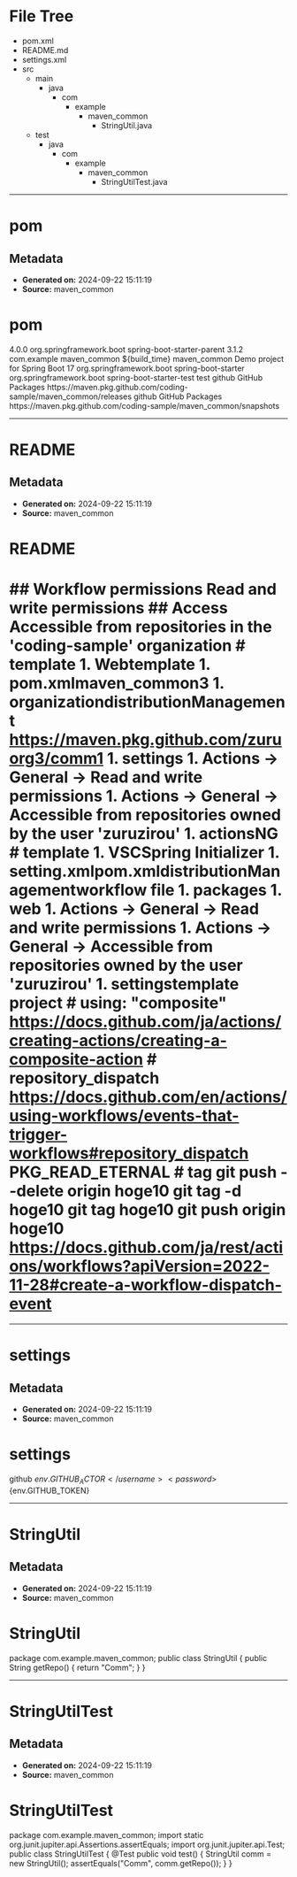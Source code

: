 # File Tree

- pom.xml
- README.md
- settings.xml
- src
  - main
    - java
      - com
        - example
          - maven_common
            - StringUtil.java
  - test
    - java
      - com
        - example
          - maven_common
            - StringUtilTest.java


---

# pom

## Metadata
- **Generated on:** 2024-09-22 15:11:19
- **Source:** maven_common

# pom

<?xml version="1.0" encoding="UTF-8"?> <project xmlns="http://maven.apache.org/POM/4.0.0" xmlns:xsi="http://www.w3.org/2001/XMLSchema-instance" xsi:schemaLocation="http://maven.apache.org/POM/4.0.0 https://maven.apache.org/xsd/maven-4.0.0.xsd"> <modelVersion>4.0.0</modelVersion> <parent> <groupId>org.springframework.boot</groupId> <artifactId>spring-boot-starter-parent</artifactId> <version>3.1.2</version> <relativePath/> <!-- lookup parent from repository --> </parent> <groupId>com.example</groupId> <artifactId>maven_common</artifactId> <version>${build_time}</version> <name>maven_common</name> <description>Demo project for Spring Boot</description> <properties> <java.version>17</java.version> </properties> <dependencies> <dependency> <groupId>org.springframework.boot</groupId> <artifactId>spring-boot-starter</artifactId> </dependency> <dependency> <groupId>org.springframework.boot</groupId> <artifactId>spring-boot-starter-test</artifactId> <scope>test</scope> </dependency> </dependencies> <distributionManagement> <repository> <id>github</id> <name>GitHub Packages</name> <url>https://maven.pkg.github.com/coding-sample/maven_common/releases</url> </repository> <snapshotRepository> <id>github</id> <name>GitHub Packages</name> <url>https://maven.pkg.github.com/coding-sample/maven_common/snapshots</url> </snapshotRepository> </distributionManagement> <build> <plugins> <!-- spring-boot-maven-plugin --> </plugins> </build> </project>


---

# README

## Metadata
- **Generated on:** 2024-09-22 15:11:19
- **Source:** maven_common

# README

#  ## Workflow permissions Read and write permissions ## Access Accessible from repositories in the 'coding-sample' organization # template 1. Webtemplate 1. pom.xmlmaven_common3 1. organizationdistributionManagement https://maven.pkg.github.com/zuruorg3/comm1 1. settings 1. Actions -> General -> Read and write permissions 1. Actions -> General -> Accessible from repositories owned by the user 'zuruzirou' 1. actionsNG # template 1. VSCSpring Initializer 1. setting.xmlpom.xmldistributionManagementworkflow file 1. packages 1. web 1. Actions -> General -> Read and write permissions 1. Actions -> General -> Accessible from repositories owned by the user 'zuruzirou' 1. settingstemplate project # using: "composite"  https://docs.github.com/ja/actions/creating-actions/creating-a-composite-action # repository_dispatch https://docs.github.com/en/actions/using-workflows/events-that-trigger-workflows#repository_dispatch PKG_READ_ETERNAL # tag git push --delete origin hoge10 git tag -d hoge10 git tag hoge10 git push origin hoge10 https://docs.github.com/ja/rest/actions/workflows?apiVersion=2022-11-28#create-a-workflow-dispatch-event


---

# settings

## Metadata
- **Generated on:** 2024-09-22 15:11:19
- **Source:** maven_common

# settings

<settings xmlns="http://maven.apache.org/SETTINGS/1.0.0" xmlns:xsi="http://www.w3.org/2001/XMLSchema-instance" xsi:schemaLocation="http://maven.apache.org/SETTINGS/1.0.0 https://maven.apache.org/xsd/settings-1.0.0.xsd"> <servers> <server> <id>github</id> <username>${env.GITHUB_ACTOR}</username> <password>${env.GITHUB_TOKEN}</password> </server> </servers> </settings>


---

# StringUtil

## Metadata
- **Generated on:** 2024-09-22 15:11:19
- **Source:** maven_common

# StringUtil

package com.example.maven_common; public class StringUtil { public String getRepo() { return "Comm"; } }


---

# StringUtilTest

## Metadata
- **Generated on:** 2024-09-22 15:11:19
- **Source:** maven_common

# StringUtilTest

package com.example.maven_common; import static org.junit.jupiter.api.Assertions.assertEquals; import org.junit.jupiter.api.Test; public class StringUtilTest { @Test public void test() { StringUtil comm = new StringUtil(); assertEquals("Comm", comm.getRepo()); } }


